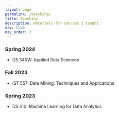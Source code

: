 ```yaml
---
layout: page
permalink: /teaching/
title: Teaching
description: Materials for courses I taught.
nav: true
nav_order: 3
---
```


### Spring 2024
* DS 340W: Applied Data Sciences

### Fall 2023
* IST 557: Data Mining: Techniques and Applications

### Spring 2023
* DS 310: Machine Learning for Data Analytics
